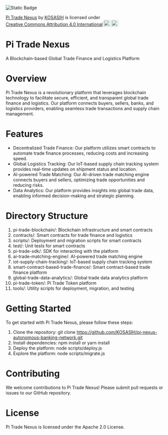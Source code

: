 ![Static Badge](https://img.shields.io/badge/%F0%9F%8C%90-PiTradeNexus-green)

<p xmlns:cc="http://creativecommons.org/ns#" xmlns:dct="http://purl.org/dc/terms/"><a property="dct:title" rel="cc:attributionURL" href="https://github.com/KOSASIH/pi-nexus-autonomous-banking-network/tree/main/blockchain_integration/pi_network/pi-trade-nexus">Pi Trade Nexus</a> by <a rel="cc:attributionURL dct:creator" property="cc:attributionName" href="https://www.linkedin.com/in/kosasih-81b46b5a">KOSASIH</a> is licensed under <a href="https://creativecommons.org/licenses/by/4.0/?ref=chooser-v1" target="_blank" rel="license noopener noreferrer" style="display:inline-block;">Creative Commons Attribution 4.0 International<img style="height:22px!important;margin-left:3px;vertical-align:text-bottom;" src="https://mirrors.creativecommons.org/presskit/icons/cc.svg?ref=chooser-v1" alt=""><img style="height:22px!important;margin-left:3px;vertical-align:text-bottom;" src="https://mirrors.creativecommons.org/presskit/icons/by.svg?ref=chooser-v1" alt=""></a></p>

# Pi Trade Nexus

A Blockchain-based Global Trade Finance and Logistics Platform

# Overview

Pi Trade Nexus is a revolutionary platform that leverages blockchain technology to facilitate secure, efficient, and transparent global trade finance and logistics. Our platform connects buyers, sellers, banks, and logistics providers, enabling seamless trade transactions and supply chain management.

# Features

- Decentralized Trade Finance: Our platform utilizes smart contracts to automate trade finance processes, reducing costs and increasing speed.
- Global Logistics Tracking: Our IoT-based supply chain tracking system provides real-time updates on shipment status and location.
- AI-powered Trade Matching: Our AI-driven trade matching engine connects buyers and sellers, optimizing trade opportunities and reducing risks.
- Data Analytics: Our platform provides insights into global trade data, enabling informed decision-making and strategic planning.

# Directory Structure

1. pi-trade-blockchain/: Blockchain infrastructure and smart contracts
2. contracts/: Smart contracts for trade finance and logistics
3. scripts/: Deployment and migration scripts for smart contracts
4. test/: Unit tests for smart contracts
5. pi-trade-sdk/: SDK for interacting with the platform
5. ai-trade-matching-engine/: AI-powered trade matching engine
6. iot-supply-chain-tracking/: IoT-based supply chain tracking system
7. smart-contract-based-trade-finance/: Smart contract-based trade finance platform
8. global-trade-data-analytics/: Global trade data analytics platform
9. pi-trade-token/: Pi Trade Token platform
10. tools/: Utility scripts for deployment, migration, and testing

# Getting Started

To get started with Pi Trade Nexus, please follow these steps:

1. Clone the repository: git clone https://github.com/KOSASIH/pi-nexus-autonomous-banking-network.git
2. Install dependencies: npm install or yarn install
3. Deploy the platform: node scripts/deploy.js
4. Explore the platform: node scripts/migrate.js

# Contributing

We welcome contributions to Pi Trade Nexus! Please submit pull requests or issues to our GitHub repository.

# License

Pi Trade Nexus is licensed under the Apache 2.0 License.
